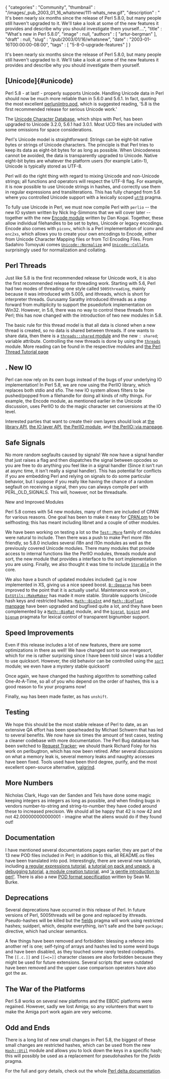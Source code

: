 {
   "categories" : "Community",
   "thumbnail" : "/images/_pub_2003_01_16_whatsnew/111-whats_new.gif",
   "description" : " It's been nearly six months since the release of Perl 5.8.0, but many people still haven't upgraded to it. We'll take a look at some of the new features it provides and describe why you should investigate them yourself....",
   "title" : "What's new in Perl 5.8.0",
   "image" : null,
   "authors" : [
      "artur-bergman"
   ],
   "draft" : null,
   "slug" : "/pub/2003/01/16/whatsnew",
   "date" : "2003-01-16T00:00:00-08:00",
   "tags" : [
      "5-8-0-upgrade-features"
   ]
}





It's been nearly six months since the release of Perl 5.8.0, but many
people still haven't upgraded to it. We'll take a look at some of the
new features it provides and describe why you should investigate them
yourself.

[Unicode]{#unicode}
-------------------

Perl 5.8 - at last! - properly supports Unicode. Handling Unicode data
in Perl should now be much more reliable than in 5.6.0 and 5.6.1. In
fact, quoting the most excellent
[perluniintro.pod](http://www.perldoc.com/perl5.8.0/pod/perluniintro.html),
which is suggested reading, '5.8 is the first recommended release for
serious Unicode work.'

The [Unicode Character Database](http://www.unicode.org/ucd/), which
ships with Perl, has been upgraded to Unicode 3.2.0, 5.6.1 had 3.0.1.
Most UCD files are included with some omissions for space
considerations.

Perl's Unicode model is straightforward: Strings can be eight-bit native
bytes or strings of Unicode characters. The principle is that Perl tries
to keep its data as eight-bit bytes for as long as possible. When
Unicodeness cannot be avoided, the data is transparently upgraded to
Unicode. Native eight-bit bytes are whatever the platform users (for
example Latin-1), Unicode is typically stored as UTF-8.

Perl will do the right thing with regard to mixing Unicode and
non-Unicode strings; all functions and operators will respect the UTF-8
flag. For example, it is now possible to use Unicode strings in hashes,
and correctly use them in regular expressions and transliterations. This
has fully changed from 5.6 where you controlled Unicode support with a
lexically scoped
[`utf8`](http://www.perldoc.com/perl5.6.1/lib/utf8.html) pragma.

To fully use Unicode in Perl, we must now compile Perl with `perlio` --
the new IO system written by Nick Ing-Simmons that we will cover later
-- together with the new [Encode
module](http://search.cpan.org/author/DANKOGAI/Encode-1.84/Encode.pm)
written by Dan Kogai. Together, these allow individual filehandles to be
set to bytes, Unicode or legacy encodings. Encode also comes with
`piconv`, which is a Perl implementation of iconv and `enc2xs`, which
allows you to create your own encodings to Encode, either from Unicode
Character Mapping files or from Tcl Encoding Files. From Sadahiro
Tomoyuki comes
[`Unicode::Normalize`](http://search.cpan.org/author/SADAHIRO/Unicode-Normalize-0.17/)
and
[`Unicode::Collate`](http://search.cpan.org/author/SADAHIRO/Unicode-Collate-0.23/),
surprisingly used for normalization and collating.

Perl Threads
------------

Just like 5.8 is the first recommended release for Unicode work, it is
also the first recommended release for threading work. Starting with
5.6, Perl had two modes of threading: one style called `5005threading`,
mainly because it was introduced with 5.005, and ithreads, which is
short for interpreter threads. Gurusamy Sarathy introduced ithreads as a
step forward from multiplicity to support the psuedofork implementation
on Win32. However, in 5.6, there was no way to control these threads
from Perl; this has now changed with the introduction of two new modules
in 5.8.

The basic rule for this thread model is that all data is cloned when a
new thread is created, so no data is shared between threads. If one
wants to share data, then there is a [`threads::shared`
module](http://www.perldoc.com/perl5.8.0/lib/threads/shared.html) and
the new `: shared`; variable attribute. Controlling the new threads is
done by using the
[`threads`](http://www.perldoc.com/perl5.8.0/lib/threads.html) module.
More reading can be found in the respective modules and [the Perl Thread
Tutorial page](http://www.perldoc.com/perl5.8.0/pod/perlthrtut.html)

.
New IO
------

Perl can now rely on its own bugs instead of the bugs of your underlying
IO implementation! In Perl 5.8, we are now using the PerlIO library,
which replaces both stdio and sfio. The new IO system allows filters to
be pushed/popped from a filehandle for doing all kinds of nifty things.
For example, the Encode module, as mentioned earlier in the Unicode
discussion, uses PerlIO to do the magic character set conversions at the
IO level.

Interested parties that want to create their own layers should look at
[the library API](http://www.perldoc.com/perl5.8.0/pod/perlapio.html),
[the IO layer API](http://www.perldoc.com/perl5.8.0/pod/perliol.html),
[the PerlIO module](http://www.perldoc.com/perl5.8.0/lib/PerlIO.html),
and [the PerlIO::via
manpage](http://www.perldoc.com/perl5.8.0/lib/PerlIO/via.html).

Safe Signals
------------

No more random segfaults caused by signals! We now have a signal handler
that just raises a flag and then dispatches the signal between opcodes
so you are free to do anything you feel like in a signal handler (Since
it isn't run at async time, it isn't really a signal handler). This has
potential for conflicts if you are embedding Perl and relying on signals
to do some particular behavior, but I suppose if you really like having
the chance of a random segfault on receiving a signal, then you can
always compile perl with PERL\_OLD\_SIGNALS. This will, however, not be
threadsafe.

New and Improved Modules

Perl 5.8 comes with 54 new modules, many of them are included of CPAN
for various reasons. One goal has been to make it easy for
[CPAN.pm](http://www.perldoc.com/perl5.8.0/lib/CPAN.html) to be
selfhosting; this has meant including libnet and a couple of other
modules.

We have been working on testing a lot so the
[`Test::More`](http://www.perldoc.com/perl5.8.0/lib/Test/More.html)
family of modules were natural to include. Then there was a push to make
Perl more i18n friendly, so 5.8.0 includes several i18n and l10n modules
as well as the previously covered Unicode modules. There many modules
that provide access to internal functions like the PerlIO modules,
threads module and sort, the new module that provides a interface to the
sort implementation you are using. Finally, we also thought it was time
to include
[`Storable`](http://www.perldoc.com/perl5.8.0/lib/Storable.html) in the
core.

We also have a bunch of updated modules included:
[`Cwd`](http://www.perldoc.com/perl5.8.0/lib/Cwd.html) is now
implemented in XS, giving us a nice speed boost.
[`B::Deparse`](http://www.perldoc.com/perl5.8.0/lib/B/Deparse.html) has
been improved to the point that it is actually useful. Maintenance work
on
[` ExtUtils::MakeMaker`](http://www.perldoc.com/perl5.8.0/lib/ExtUtils/MakeMaker.html)
has made it more stable. Storable supports Unicode hash keys and
restricted hashes.
[`Math::BigInt`](http://www.perldoc.com/perl5.8.0/lib/Math/BigInt.html)
and [`Math::BigFloat`
manpage](http://www.perldoc.com/perl5.8.0/lib/Math/BigFloat.html) have
been upgraded and bugfixed quite a lot, and they have been complemented
by a
[`Math::BigRat`](http://www.perldoc.com/perl5.8.0/lib//Math/BigRat.html)
module, and the
[`bigrat`](http://www.perldoc.com/perl5.8.0/lib/bigrat.html),
[`bigint`](http://www.perldoc.com/perl5.8.0/lib/bigint.html) and
[`bignum`](http://www.perldoc.com/perl5.8.0/lib/bignum.html) pragmata
for lexical control of transparent bignumber support.

Speed Improvements
------------------

Even if this release includes a lot of new features, there are some
optimizations in there as well! We have changed sort to use mergesort,
which for me is rather surprising since I have been told since I was a
toddler to use quicksort. However, the old behavior can be controlled
using the [`sort`](http://www.perldoc.com/perl5.8.0/lib/sort.html)
module; we even have a mystery stable quicksort!

Once again, we have changed the hashing algorithm to something called
One-At-A-Time, so all of you who depend on the order of hashes, this is
a good reason to fix your programs now!

Finally, `map` has been made faster, as has `unshift`.

Testing
-------

We hope this should be the most stable release of Perl to date, as an
extensive QA effort has been spearheaded by Michael Schwern that has led
to several benefits. We now have six times the amount of test cases,
testing a cleaner codebase with more documentation. The Perl Bug
database has been switched to [Request
Tracker](http://www.bestpractical.com/); we should thank Richard Foley
for his work on perlbugtron, which has now been retired. After several
discussions on what a memory leak is, several memory leaks and naughty
accesses have been fixed. Tools used have been third degree, purify, and
the most excellent open-source alternative,
[valgrind](http://developer.kde.org/~sewardj/).

More Numbers
------------

Nicholas Clark, Hugo van der Sanden and Tels have done some magic
keeping integers as integers as long as possible, and when finding bugs
in vendors number-to-string and string-to-number they have coded around
these to increased precision. We should all be happy that 42 is now 42
and not 42.000000000000001 - imagine what the aliens would do if they
found out!

Documentation
-------------

I have mentioned several documentations pages earlier, they are part of
the 13 new POD files included in Perl; in addition to this, all
README.os files have been translated into pod. Interestingly, there are
several new tutorials, including [a regular expressions
tutorial](http://www.perldoc.com/perl5.8.0/pod/perlretut.html), [a
tutorial on pack and
unpack](http://www.perldoc.com/perl5.8.0/pod/perlpacktut.html), [a
debugging
tutorial](http://www.perldoc.com/perl5.8.0/pod/perldebtut.html), [a
module creation
tutorial](http://www.perldoc.com/perl5.8.0/pod/perlnewmod.html), and ['a
gentle introduction to
perl'](http://www.perldoc.com/perl5.8.0/pod/perlintro.html). There is
also a new [POD format
specification](http://www.perldoc.com/perl5.8.0/pod/perlpodspec.html)
written by Sean M. Burke.

Deprecations
------------

Several deprecations have occurred in this release of Perl. In future
versions of Perl, 5005threads will be gone and replaced by ithreads.
Pseudo-hashes will be killed but the
[fields](http://www.perldoc.com/perl5.8.0/lib/fields.html) pragma will
work using restricted hashes; suidperl, which, despite everything, isn't
safe and the bare `package;` directive, which had unclear semantics.

A few things have been removed and forbidden: blessing a refence into
another ref is one; self-tying of arrays and hashes led to some weird
bugs and have been disabled, as they touched some rarely tested
codepaths. The `[[.c.]]` and `[[=c=]]` character classes are also
forbidden because they might be used for future extensions. Several
scripts that were outdated have been removed and the upper case
comparison operators have also got the ax.

The War of the Platforms
------------------------

Perl 5.8 works on several new platforms and the EBDIC platforms were
regained. However, sadly we lost Amiga; so any volunteers that want to
make the Amiga port work again are very welcome.

Odd and Ends
------------

There is a long list of new small changes in Perl 5.8, the biggest of
these small changes are restricted hashes, which can be used from the
new [`Hash::Util`](http://www.perldoc.com/perl5.8.0/lib/Hash/Util.html)
module and allows you to lock down the keys in a specific hash; this
will possibly be used as a replacement for pseudohashes for the *fields*
pragma.

For the full and gory details, check out the whole [Perl delta
documentation](http://www.perldoc.com/perl5.8.0/pod/perldelta.html).


